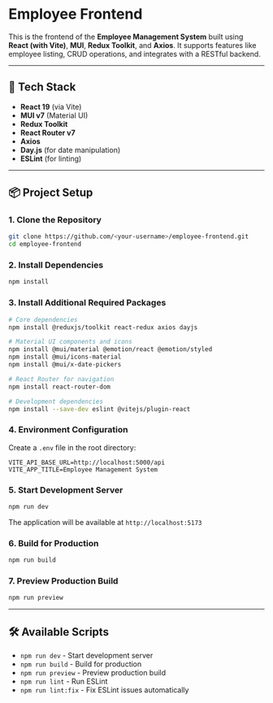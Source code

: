 # Employee Frontend
This is the frontend of the **Employee Management System** built using **React (with Vite)**, **MUI**, **Redux Toolkit**, and **Axios**. It supports features like employee listing, CRUD operations, and integrates with a RESTful backend.

---

## 🚀 Tech Stack
- **React 19** (via Vite)
- **MUI v7** (Material UI)
- **Redux Toolkit**
- **React Router v7**
- **Axios**
- **Day.js** (for date manipulation)
- **ESLint** (for linting)

---

## 📦 Project Setup

### 1. Clone the Repository
```bash
git clone https://github.com/<your-username>/employee-frontend.git
cd employee-frontend
```

### 2. Install Dependencies
```bash
npm install
```

### 3. Install Additional Required Packages
```bash
# Core dependencies
npm install @reduxjs/toolkit react-redux axios dayjs

# Material UI components and icons
npm install @mui/material @emotion/react @emotion/styled
npm install @mui/icons-material
npm install @mui/x-date-pickers

# React Router for navigation
npm install react-router-dom

# Development dependencies
npm install --save-dev eslint @vitejs/plugin-react
```

### 4. Environment Configuration
Create a `.env` file in the root directory:
```env
VITE_API_BASE_URL=http://localhost:5000/api
VITE_APP_TITLE=Employee Management System
```

### 5. Start Development Server
```bash
npm run dev
```

The application will be available at `http://localhost:5173`

### 6. Build for Production
```bash
npm run build
```

### 7. Preview Production Build
```bash
npm run preview
```

---

## 🛠️ Available Scripts

- `npm run dev` - Start development server
- `npm run build` - Build for production
- `npm run preview` - Preview production build
- `npm run lint` - Run ESLint
- `npm run lint:fix` - Fix ESLint issues automatically

